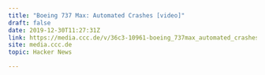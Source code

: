 ```yaml
---
title: "Boeing 737 Max: Automated Crashes [video]"
draft: false
date: 2019-12-30T11:27:31Z
link: https://media.ccc.de/v/36c3-10961-boeing_737max_automated_crashes?utm_medium=RSS&utm_source=hune
site: media.ccc.de
topic: Hacker News  

---
```

